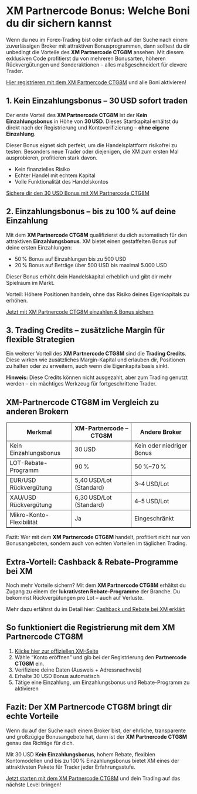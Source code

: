 <h1>XM Partnercode Bonus: Welche Boni du dir sichern kannst</h1>
<p>Wenn du neu im Forex-Trading bist oder einfach auf der Suche nach einem zuverlässigen Broker mit attraktiven Bonusprogrammen, dann solltest du dir unbedingt die Vorteile des <strong>XM Partnercode CTG8M</strong> ansehen. Mit diesem exklusiven Code profitierst du von mehreren Bonusarten, höheren Rückvergütungen und Sonderaktionen – alles maßgeschneidert für clevere Trader.</p>
<p><a href="https://affs.click/DxX1G" target="_blank">Hier registrieren mit dem XM Partnercode CTG8M</a> und alle Boni aktivieren!</p>
<h2>1. Kein Einzahlungsbonus – 30 USD sofort traden</h2>
<p>Der erste Vorteil des <strong>XM Partnercode CTG8M</strong> ist der <strong>Kein Einzahlungsbonus</strong> in Höhe von <strong>30 USD</strong>. Dieses Startkapital erhältst du direkt nach der Registrierung und Kontoverifizierung – <strong>ohne eigene Einzahlung</strong>.</p>
<p>Dieser Bonus eignet sich perfekt, um die Handelsplattform risikofrei zu testen. Besonders neue Trader oder diejenigen, die XM zum ersten Mal ausprobieren, profitieren stark davon.</p>
<ul>
<li>Kein finanzielles Risiko</li>
<li>Echter Handel mit echtem Kapital</li>
<li>Volle Funktionalität des Handelskontos</li>
</ul>
<p><a href="https://affs.click/DxX1G" target="_blank">Sichere dir den 30 USD Bonus mit XM Partnercode CTG8M</a></p>
<h2>2. Einzahlungsbonus – bis zu 100 % auf deine Einzahlung</h2>
<p>Mit dem <strong>XM Partnercode CTG8M</strong> qualifizierst du dich automatisch für den attraktiven <strong>Einzahlungsbonus</strong>. XM bietet einen gestaffelten Bonus auf deine ersten Einzahlungen:</p>
<ul>
<li>50 % Bonus auf Einzahlungen bis zu 500 USD</li>
<li>20 % Bonus auf Beträge über 500 USD bis maximal 5.000 USD</li>
</ul>
<p>Dieser Bonus erhöht dein Handelskapital erheblich und gibt dir mehr Spielraum im Markt.</p>
<p>Vorteil: Höhere Positionen handeln, ohne das Risiko deines Eigenkapitals zu erhöhen.</p>
<p><a href="https://affs.click/DxX1G" target="_blank">Jetzt mit XM Partnercode CTG8M einzahlen & Bonus sichern</a></p>
<h2>3. Trading Credits – zusätzliche Margin für flexible Strategien</h2>
<p>Ein weiterer Vorteil des <strong>XM Partnercode CTG8M</strong> sind die <strong>Trading Credits</strong>. Diese wirken wie zusätzliches Margin-Kapital und erlauben dir, Positionen zu halten oder zu erweitern, auch wenn die Eigenkapitalbasis sinkt.</p>
<p><strong>Hinweis:</strong> Diese Credits können nicht ausgezahlt, aber zum Trading genutzt werden – ein mächtiges Werkzeug für fortgeschrittene Trader.</p>
<h2>XM-Partnercode CTG8M im Vergleich zu anderen Brokern</h2>
<table border="1" cellpadding="8" cellspacing="0">
<thead>
<tr>
<th>Merkmal</th>
<th>XM-Partnercode – CTG8M</th>
<th>Andere Broker</th>
</tr>
</thead>
<tbody>
<tr>
<td>Kein Einzahlungsbonus</td>
<td>30 USD</td>
<td>Kein oder niedriger Bonus</td>
</tr>
<tr>
<td>LOT-Rebate-Programm</td>
<td>90 %</td>
<td>50 %–70 %</td>
</tr>
<tr>
<td>EUR/USD Rückvergütung</td>
<td>5,40 USD/Lot (Standard)</td>
<td>3–4 USD/Lot</td>
</tr>
<tr>
<td>XAU/USD Rückvergütung</td>
<td>6,30 USD/Lot (Standard)</td>
<td>4–5 USD/Lot</td>
</tr>
<tr>
<td>Mikro-Konto-Flexibilität</td>
<td>Ja</td>
<td>Eingeschränkt</td>
</tr>
</tbody>
</table>
<p>Fazit: Wer mit dem <strong>XM Partnercode CTG8M</strong> handelt, profitiert nicht nur von Bonusangeboten, sondern auch von echten Vorteilen im täglichen Trading.</p>
<h2>Extra-Vorteil: Cashback & Rebate-Programme bei XM</h2>
<p>Noch mehr Vorteile sichern? Mit dem <strong>XM Partnercode CTG8M</strong> erhältst du Zugang zu einem der <strong>lukrativsten Rebate-Programme</strong> der Branche. Du bekommst Rückvergütungen pro Lot – auch auf Verluste.</p>
<p>Mehr dazu erfährst du im Detail hier: <a href="https://affs.click/DxX1G" target="_blank">Cashback und Rebate bei XM erklärt</a></p>
<h2>So funktioniert die Registrierung mit dem XM Partnercode CTG8M</h2>
<ol>
<li><a href="https://affs.click/DxX1G" target="_blank">Klicke hier zur offiziellen XM-Seite</a></li>
<li>Wähle “Konto eröffnen” und gib bei der Registrierung den <strong>Partnercode CTG8M</strong> ein.</li>
<li>Verifiziere deine Daten (Ausweis + Adressnachweis)</li>
<li>Erhalte 30 USD Bonus automatisch</li>
<li>Tätige eine Einzahlung, um Einzahlungsbonus und Rebate-Programm zu aktivieren</li>
</ol>
<h2>Fazit: Der XM Partnercode CTG8M bringt dir echte Vorteile</h2>
<p>Wenn du auf der Suche nach einem Broker bist, der ehrliche, transparente und großzügige Bonusangebote hat, dann ist der <strong>XM Partnercode CTG8M</strong> genau das Richtige für dich.</p>
<p>Mit 30 USD <strong>Kein Einzahlungsbonus</strong>, hohem Rebate, flexiblen Kontomodellen und bis zu 100 % Einzahlungsbonus bietet XM eines der attraktivsten Pakete für Trader jeder Erfahrungsstufe.</p>
<p><a href="https://affs.click/DxX1G" target="_blank">Jetzt starten mit dem XM Partnercode CTG8M</a> und dein Trading auf das nächste Level bringen!</p>
</body>
</html>
